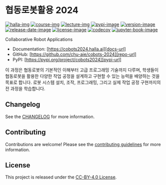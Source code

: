 # 협동로봇활용 2024

[![halla-img]][halla-url]
[![course-img]][course-url]
[![lecture-img]][lecture-url]
[![pypi-image]][pypi-url]
[![version-image]][release-url]
[![release-date-image]][release-url]
[![license-image]][license-url]
[![codecov][codecov-image]][codecov-url]
[![jupyter-book-image]][docs-url]

<!-- Links: -->
[halla-img]: https://img.shields.io/badge/CHU-halla.ai-blue
[halla-url]: https://halla.ai
[course-img]: https://img.shields.io/badge/course-entelecheia.ai-blue
[course-url]: https://course.entelecheia.ai
[lecture-img]: https://img.shields.io/badge/lecture-entelecheia.ai-blue
[lecture-url]: https://lecture.entelecheia.ai

[codecov-image]: https://codecov.io/gh/chu-aie/cobots-2024/branch/main/graph/badge.svg?token=[REPLACE_ME]
[codecov-url]: https://codecov.io/gh/chu-aie/cobots-2024
[pypi-image]: https://img.shields.io/pypi/v/cobots2024
[license-image]: https://img.shields.io/github/license/chu-aie/cobots-2024
[license-url]: https://github.com/chu-aie/cobots-2024/blob/main/LICENSE
[version-image]: https://img.shields.io/github/v/release/chu-aie/cobots-2024?sort=semver
[release-date-image]: https://img.shields.io/github/release-date/chu-aie/cobots-2024
[release-url]: https://github.com/chu-aie/cobots-2024/releases
[jupyter-book-image]: https://jupyterbook.org/en/stable/_images/badge.svg

[repo-url]: https://github.com/chu-aie/cobots-2024
[pypi-url]: https://pypi.org/project/cobots2024
[docs-url]: https://cobots2024.halla.ai
[changelog]: https://github.com/chu-aie/cobots-2024/blob/main/CHANGELOG.md
[contributing guidelines]: https://github.com/chu-aie/cobots-2024/blob/main/CONTRIBUTING.md
<!-- Links: -->

Collaborative Robot Applications

- Documentation: [https://cobots2024.halla.ai][docs-url]
- GitHub: [https://github.com/chu-aie/cobots-2024][repo-url]
- PyPI: [https://pypi.org/project/cobots2024][pypi-url]

이 과정은 협동로봇의 기본적인 이해부터 고급 프로그래밍 기술까지 다루며, 학생들이 협동로봇을 활용한 다양한 작업 공정을 설계하고 구현할 수 있는 능력을 배양하는 것을 목표로 합니다. 로봇 시스템 설치, 조작, 프로그래밍, 그리고 실제 작업 공정 구현까지의 전 과정을 학습합니다.

## Changelog

See the [CHANGELOG] for more information.

## Contributing

Contributions are welcome! Please see the [contributing guidelines] for more information.

## License

This project is released under the [CC-BY-4.0 License][license-url].

